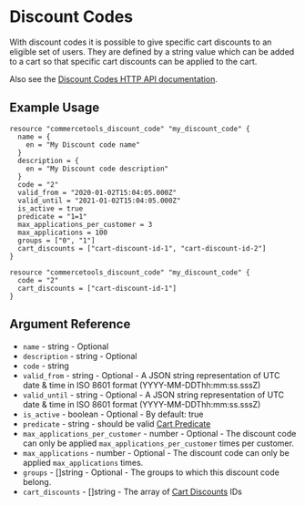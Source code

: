 # Discount Codes

With discount codes it is possible to give specific cart discounts to an eligible set of users. They are defined by a string value which can be added to a cart so that specific cart discounts can be applied to the cart.


Also see the [Discount Codes HTTP API documentation](https://docs.commercetools.com/http-api-projects-discountCodes#discount-codes).

## Example Usage

```hcl
resource "commercetools_discount_code" "my_discount_code" {
  name = {
    en = "My Discount code name"
  }
  description = {
    en = "My Discount code description"
  }
  code = "2"
  valid_from = "2020-01-02T15:04:05.000Z"
  valid_until = "2021-01-02T15:04:05.000Z"
  is_active = true
  predicate = "1=1"
  max_applications_per_customer = 3
  max_applications = 100
  groups = ["0", "1"]
  cart_discounts = ["cart-discount-id-1", "cart-discount-id-2"]
}

resource "commercetools_discount_code" "my_discount_code" {
  code = "2"
  cart_discounts = ["cart-discount-id-1"]
}
```

## Argument Reference

* `name` - string - Optional
* `description` - string - Optional
* `code` - string
* `valid_from` - string - Optional - A JSON string representation of UTC date & time in ISO 8601 format (YYYY-MM-DDThh:mm:ss.sssZ)
* `valid_until` - string - Optional - A JSON string representation of UTC date & time in ISO 8601 format (YYYY-MM-DDThh:mm:ss.sssZ)
* `is_active` - boolean - Optional - By default: true
* `predicate` - string - should be valid [Cart Predicate][commercetool-cart-predicate]
* `max_applications_per_customer` - number - Optional - The discount code can only be applied `max_applications_per_customer` times per customer.
* `max_applications` - number - Optional - The discount code can only be applied `max_applications` times.
* `groups` - []string - Optional - The groups to which this discount code belong.
* `cart_discounts` - []string - The array of [Cart Discounts][commercetool-cart-discount] IDs



[commercetool-cart-predicate]: https://docs.commercetools.com/http-api-projects-predicates#cart-predicates
[commercetool-cart-discount]: https://docs.commercetools.com/http-api-projects-cartDiscounts.html#cartdiscount
